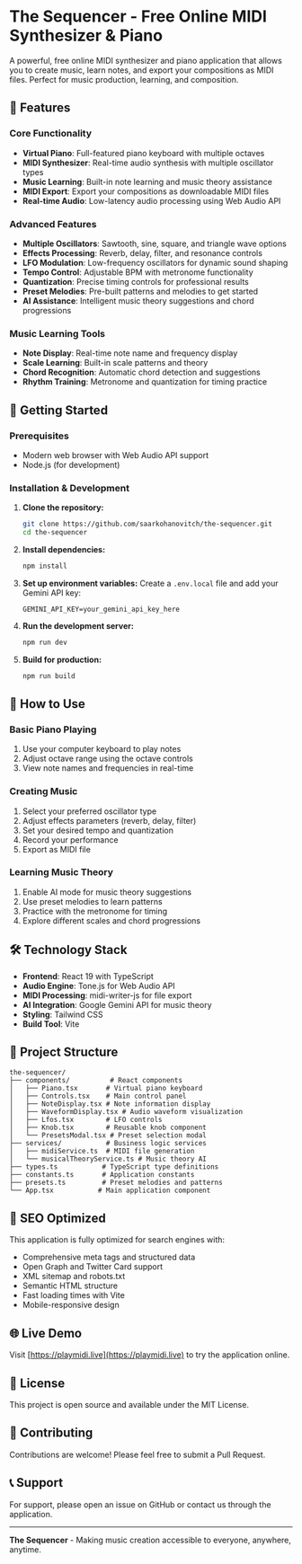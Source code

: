 # The Sequencer - Free Online MIDI Synthesizer & Piano

A powerful, free online MIDI synthesizer and piano application that allows you to create music, learn notes, and export your compositions as MIDI files. Perfect for music production, learning, and composition.

## 🎹 Features

### Core Functionality
- **Virtual Piano**: Full-featured piano keyboard with multiple octaves
- **MIDI Synthesizer**: Real-time audio synthesis with multiple oscillator types
- **Music Learning**: Built-in note learning and music theory assistance
- **MIDI Export**: Export your compositions as downloadable MIDI files
- **Real-time Audio**: Low-latency audio processing using Web Audio API

### Advanced Features
- **Multiple Oscillators**: Sawtooth, sine, square, and triangle wave options
- **Effects Processing**: Reverb, delay, filter, and resonance controls
- **LFO Modulation**: Low-frequency oscillators for dynamic sound shaping
- **Tempo Control**: Adjustable BPM with metronome functionality
- **Quantization**: Precise timing controls for professional results
- **Preset Melodies**: Pre-built patterns and melodies to get started
- **AI Assistance**: Intelligent music theory suggestions and chord progressions

### Music Learning Tools
- **Note Display**: Real-time note name and frequency display
- **Scale Learning**: Built-in scale patterns and theory
- **Chord Recognition**: Automatic chord detection and suggestions
- **Rhythm Training**: Metronome and quantization for timing practice

## 🚀 Getting Started

### Prerequisites
- Modern web browser with Web Audio API support
- Node.js (for development)

### Installation & Development

1. **Clone the repository:**
   ```bash
   git clone https://github.com/saarkohanovitch/the-sequencer.git
   cd the-sequencer
   ```

2. **Install dependencies:**
   ```bash
   npm install
   ```

3. **Set up environment variables:**
   Create a `.env.local` file and add your Gemini API key:
   ```
   GEMINI_API_KEY=your_gemini_api_key_here
   ```

4. **Run the development server:**
   ```bash
   npm run dev
   ```

5. **Build for production:**
   ```bash
   npm run build
   ```

## 🎵 How to Use

### Basic Piano Playing
1. Use your computer keyboard to play notes
2. Adjust octave range using the octave controls
3. View note names and frequencies in real-time

### Creating Music
1. Select your preferred oscillator type
2. Adjust effects parameters (reverb, delay, filter)
3. Set your desired tempo and quantization
4. Record your performance
5. Export as MIDI file

### Learning Music Theory
1. Enable AI mode for music theory suggestions
2. Use preset melodies to learn patterns
3. Practice with the metronome for timing
4. Explore different scales and chord progressions

## 🛠️ Technology Stack

- **Frontend**: React 19 with TypeScript
- **Audio Engine**: Tone.js for Web Audio API
- **MIDI Processing**: midi-writer-js for file export
- **AI Integration**: Google Gemini API for music theory
- **Styling**: Tailwind CSS
- **Build Tool**: Vite

## 📁 Project Structure

```
the-sequencer/
├── components/          # React components
│   ├── Piano.tsx       # Virtual piano keyboard
│   ├── Controls.tsx    # Main control panel
│   ├── NoteDisplay.tsx # Note information display
│   ├── WaveformDisplay.tsx # Audio waveform visualization
│   ├── Lfos.tsx        # LFO controls
│   ├── Knob.tsx        # Reusable knob component
│   └── PresetsModal.tsx # Preset selection modal
├── services/           # Business logic services
│   ├── midiService.ts  # MIDI file generation
│   └── musicalTheoryService.ts # Music theory AI
├── types.ts           # TypeScript type definitions
├── constants.ts       # Application constants
├── presets.ts         # Preset melodies and patterns
└── App.tsx           # Main application component
```

## 🎯 SEO Optimized

This application is fully optimized for search engines with:
- Comprehensive meta tags and structured data
- Open Graph and Twitter Card support
- XML sitemap and robots.txt
- Semantic HTML structure
- Fast loading times with Vite
- Mobile-responsive design

## 🌐 Live Demo

Visit [https://playmidi.live](https://playmidi.live) to try the application online.

## 📄 License

This project is open source and available under the MIT License.

## 🤝 Contributing

Contributions are welcome! Please feel free to submit a Pull Request.

## 📞 Support

For support, please open an issue on GitHub or contact us through the application.

---

**The Sequencer** - Making music creation accessible to everyone, anywhere, anytime.
